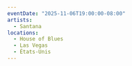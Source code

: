 ```yaml
---
eventDate: "2025-11-06T19:00:00-08:00"
artists:
  - Santana
locations:
  - House of Blues
  - Las Vegas
  - États-Unis
---
```

